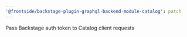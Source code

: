 ```yaml
---
'@frontside/backstage-plugin-graphql-backend-module-catalog': patch
---
```


Pass Backstage auth token to Catalog client requests

